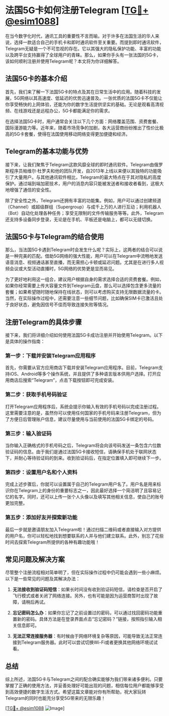 # 法国5G卡如何注册Telegram [[TG💪+ @esim1088](https://t.me/s/esim1088)]

在当今数字化时代，通讯工具的重要性不言而喻。对于许多在法国生活的华人来说，选择一款适合自己的手机卡和即时通讯软件至关重要。而提到即时通讯软件，Telegram无疑是一个不可忽视的存在。它以其强大的隐私保护功能、丰富的功能以及跨平台支持赢得了全球用户的青睐。那么，如果你手头有一张法国的5G卡，该如何顺利注册并使用Telegram呢？本文将为你详细解答。

## 法国5G卡的基本介绍

首先，我们来了解一下法国5G卡的特点及其在日常生活中的应用。随着科技的发展，5G网络以其高速度、低延迟的优势迅速普及。一张优质的法国5G卡不仅能让你享受畅快的上网体验，还能为你的数字生活提供坚实的基础。无论是观看高清视频、在线游戏还是远程办公，5G卡都能满足你的需求。

在选择法国5G卡时，用户通常会关注以下几个方面：网络覆盖范围、资费套餐、国际漫游能力等。近年来，随着市场竞争的加剧，各大运营商纷纷推出了性价比极高的5G卡套餐，使得在法国使用移动网络变得更加便捷和经济。

## Telegram的基本功能与优势

接下来，让我们聚焦于Telegram这款风靡全球的即时通讯软件。Telegram由俄罗斯程序员帕维尔·杜罗夫和他的团队开发，自2013年上线以来便以其独特的功能吸引了大量用户。与其他通讯软件相比，Telegram的最大特点在于其对隐私的高度保护。通过端到端加密技术，用户的消息内容只能被发送者和接收者看到，这极大地增强了通信的安全性。

除了安全性之外，Telegram还拥有丰富的功能集。例如，用户可以通过创建频道（Channel）或超级群组（Supergroup）与成千上万的人进行互动；利用机器人（Bot）自动化处理各种任务；享受无限制的文件传输服务等等。此外，Telegram还支持多设备同步登录，无论是在手机、平板还是电脑上，都可以无缝切换。

## 法国5G卡与Telegram的结合使用

那么，当法国5G卡遇到Telegram时会发生什么呢？实际上，这两者的结合可以说是一种完美的匹配。借助5G网络的强大性能，用户可以在Telegram中流畅地发送语音消息、视频通话甚至直播，而无需担心卡顿或延迟问题。尤其是在进行多人视频会议或大型活动直播时，5G网络的优势更是显而易见。

为了更好地利用这一组合，建议用户根据自身的需求选择合适的资费套餐。例如，如果你经常需要上传大容量文件到Telegram云盘，那么可以选择包含更多流量的套餐；如果希望随时随地保持在线状态，则可以考虑购买支持无限数据流量的卡。当然，在实际操作过程中，还需要注意一些细节问题，比如确保SIM卡已激活且处于良好状态，避免因信号不佳而导致连接失败等情况。

## 注册Telegram的具体步骤

接下来，我们将详细介绍如何使用法国5G卡成功注册并开始使用Telegram。以下是具体的操作指南：

### 第一步：下载并安装Telegram应用程序
首先，你需要从官方应用商店下载并安装Telegram应用程序。目前，Telegram支持iOS、Android等多个操作系统，并且提供了多种语言版本供用户选择。打开应用商店后搜索“Telegram”，点击下载按钮即可完成安装。

### 第二步：获取手机号码验证
打开Telegram应用程序后，系统会提示你输入有效的手机号码以完成注册过程。这里需要注意的是，虽然你可以使用任何国家的手机号码来注册Telegram，但为了方便日后管理账户信息，建议尽量使用与当前使用的法国5G卡绑定的号码。

### 第三步：输入验证码
当你输入正确格式的手机号码之后，Telegram将会向该号码发送一条包含六位数验证码的信息。由于我们是通过法国5G卡接收短信，请确保手机处于联网状态下，并耐心等待验证码的到来。收到验证码后，在指定位置填入即可继续下一步。

### 第四步：设置用户名和个人资料
完成上述步骤后，你就可以设置属于自己的Telegram用户名了。用户名是用来标识你在Telegram上的身份的重要标志之一，因此最好选择一个简洁明了且容易记忆的名字。同时，还可以上传一张个人头像以及填写其他相关信息，使自己的账号更加完整。

### 第五步：添加好友并探索新功能
最后一步就是邀请朋友加入Telegram啦！通过扫描二维码或者直接输入对方提供的用户名，你可以轻松地找到想要联系的人并与他们建立联系。此外，别忘了花些时间去探索Telegram所提供的各种有趣功能哦！

## 常见问题及解决方案

尽管整个注册流程相对简单明了，但在实际操作过程中仍可能会遇到一些小麻烦。以下是一些常见的问题及其解决办法：

1. **无法接收到验证码短信**：如果长时间没有收到验证码短信，请检查是否开启了飞行模式或者关闭了网络连接。另外，也有可能是因为运营商暂时出现了故障，请稍后再试。
   
2. **忘记密码怎么办**：如果你忘记了之前设置过的密码，可以通过找回密码功能重置新的密码。具体方法是在登录界面点击“忘记密码？”链接，按照指引输入相关信息即可。

3. **无法正常连接服务器**：有时候由于网络环境复杂等原因，可能导致无法正常连接到Telegram服务器。此时可以尝试切换Wi-Fi或者更换其他网络环境试试看。

## 总结

综上所述，法国5G卡与Telegram之间的配合确实能够为我们带来诸多便利。只要掌握了正确的使用方法，并妥善处理好可能出现的问题，相信每位用户都能够享受到高效便捷的数字生活方式。希望这篇文章能对你有所帮助，祝大家玩转Telegram的同时也能充分享受5G带来的无限乐趣！

[[TG💪+ @esim1088](https://t.me/s/esim1088) ![Image](https://i.postimg.cc/4NQfJmqS/Snipaste-2025-05-13-00-14-12.png)]